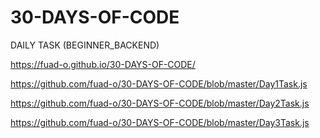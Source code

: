 # 30-DAYS-OF-CODE
DAILY TASK (BEGINNER_BACKEND)

https://fuad-o.github.io/30-DAYS-OF-CODE/


https://github.com/fuad-o/30-DAYS-OF-CODE/blob/master/Day1Task.js



https://github.com/fuad-o/30-DAYS-OF-CODE/blob/master/Day2Task.js



https://github.com/fuad-o/30-DAYS-OF-CODE/blob/master/Day3Task.js
